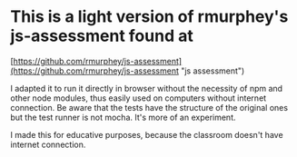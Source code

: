 # This is a light version of rmurphey's js-assessment found at
[https://github.com/rmurphey/js-assessment](https://github.com/rmurphey/js-assessment "js assessment")

I adapted it to run it directly in browser without the necessity of npm and other node modules, thus easily used on computers without internet connection.
Be aware that the tests have the structure of the original ones but the test runner is not mocha. It's more of an experiment.

I made this for educative purposes, because the classroom doesn't have internet connection.